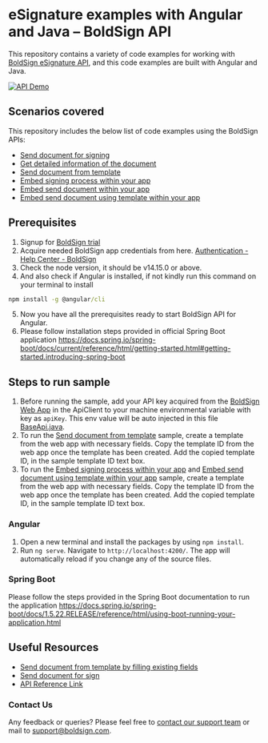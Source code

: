 # eSignature examples with Angular and Java – BoldSign API
This repository contains a variety of code examples for working with [BoldSign eSignature API](https://boldsign.com/esignature-api/?utm_source=github&utm_medium=backlinks), and this code examples are built with Angular and Java.

[![API Demo][api demo badge]][api demo link]

## Scenarios covered

This repository includes the below list of code examples using the BoldSign APIs:

- [Send document for signing](/client-angular/src/app\send-document)
- [Get detailed information of the document](/client-angular/src/app/get-document-properties)
- [Send document from template](/client-angular/src/app/embed-send-document-using-template)
- [Embed signing process within your app](/client-angular/src/app/embed-signing)
- [Embed send document within your app](/client-angular/src/app/embed-send-document)
- [Embed send document using template within your app](/client-angular/src/app/embed-send-document-using-template)

## Prerequisites
1. Signup for [BoldSign trial](https://account.boldsign.com/signup?planId=101)
2. Acquire needed BoldSign app credentials from here. [Authentication - Help Center - BoldSign](https://boldsign.com/help/api/general/authentication/#basic-authentication)
3. Check the node version, it should be v14.15.0 or above.
4. And also check if Angular is installed, if not kindly run this command on your terminal to install
```cmd
npm install -g @angular/cli
```
5. Now you have all the prerequisites ready to start BoldSign API for Angular.
6. Please follow installation steps provided in official Spring Boot application https://docs.spring.io/spring-boot/docs/current/reference/html/getting-started.html#getting-started.introducing-spring-boot

## Steps to run sample

1. Before running the sample, add your API key acquired from the [BoldSign Web App](https://app.boldsign.com/api-management/api-key/) in the ApiClient to your machine environmental variable with key as `apiKey`. This env value will be auto injected in this file [BaseApi.java](/server-spring-boot/src/main/java/com/boldsign/demo/boldsignapi/BaseApi.java).
2. To run the [Send document from template](/client-angular/src/app/send-document-using-template) sample, create a template from the web app with necessary fields. Copy the template ID from the web app once the template has been created. Add the copied template ID, in the sample template ID text box.
3. To run the [Embed signing process within your app](/client-angular/src/app/embed-signing) and [Embed send document using template within your app](/client-angular/src/app/embed-send-document-using-template) sample, create a template from the web app with necessary fields. Copy the template ID from the web app once the template has been created. Add the copied template ID, in the sample template ID text box.

### Angular
1. Open a new terminal and install the packages by using `npm install`.
2. Run `ng serve`. Navigate to `http://localhost:4200/`. The app will automatically reload if you change any of the source files.

### Spring Boot

Please follow the steps provided in the Spring Boot documentation to run the application https://docs.spring.io/spring-boot/docs/1.5.22.RELEASE/reference/html/using-boot-running-your-application.html

## Useful Resources
- [Send document from template by filling existing fields](https://boldsign.com/help/api/template/send-document-to-sign-using-template/#send-document-from-template-by-filling-existing-fields)
- [Send document for sign](https://boldsign.com/help/api/document/send-document-for-sign/)
- [API Reference Link](https://api.boldsign.com/swagger/index.html)

### Contact Us
Any feedback or queries? Please feel free to [contact our support team](https://boldsign.com/contact-us/) or mail to support@boldsign.com.

[api demo link]: https://demos.boldsign.com/
[api demo badge]: https://img.shields.io/badge/-API%20Demo-blue
